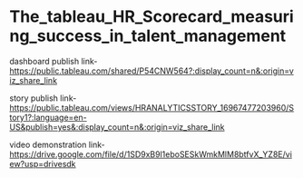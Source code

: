 # The_tableau_HR_Scorecard_measuring_success_in_talent_management


dashboard publish link-https://public.tableau.com/shared/P54CNW564?:display_count=n&:origin=viz_share_link

story publish link-https://public.tableau.com/views/HRANALYTICSSTORY_16967477203960/Story1?:language=en-US&publish=yes&:display_count=n&:origin=viz_share_link

video demonstration link-https://drive.google.com/file/d/1SD9xB9l1eboSESkWmkMlM8btfvX_YZ8E/view?usp=drivesdk
